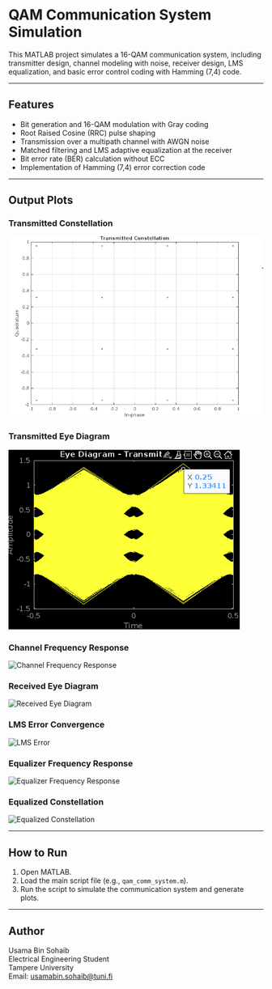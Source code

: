 # QAM Communication System Simulation

This MATLAB project simulates a 16-QAM communication system, including transmitter design, channel modeling with noise, receiver design, LMS equalization, and basic error control coding with Hamming (7,4) code.

---

## Features

- Bit generation and 16-QAM modulation with Gray coding  
- Root Raised Cosine (RRC) pulse shaping  
- Transmission over a multipath channel with AWGN noise  
- Matched filtering and LMS adaptive equalization at the receiver  
- Bit error rate (BER) calculation without ECC  
- Implementation of Hamming (7,4) error correction code  

---

## Output Plots

### Transmitted Constellation  
![Transmitted Constellation](figures./transmitted_constellation.png)  

### Transmitted Eye Diagram  
![Transmitted Eye Diagram](figures./transmitted_eye_diagram.png)  

### Channel Frequency Response  
![Channel Frequency Response](figures/channel_frequency_response.png)  

### Received Eye Diagram  
![Received Eye Diagram](figures/received_eye_diagram.png)  

### LMS Error Convergence  
![LMS Error](figures/lms_error.png)  

### Equalizer Frequency Response  
![Equalizer Frequency Response](figures/equalizer_frequency_response.png)  

### Equalized Constellation  
![Equalized Constellation](figures/equalized_constellation.png)  

---

## How to Run

1. Open MATLAB.  
2. Load the main script file (e.g., `qam_comm_system.m`).  
3. Run the script to simulate the communication system and generate plots.  

---

## Author

Usama Bin Sohaib  
Electrical Engineering Student  
Tampere University  
Email: usamabin.sohaib@tuni.fi  

